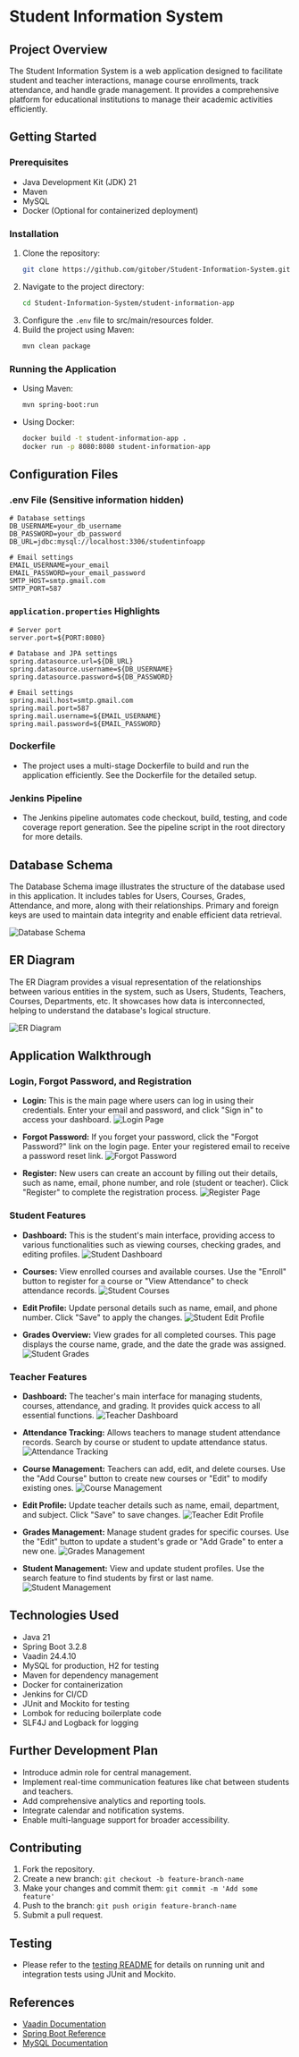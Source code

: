 
# Student Information System

## Project Overview
The Student Information System is a web application designed to facilitate student and teacher interactions, manage course enrollments, track attendance, and handle grade management. It provides a comprehensive platform for educational institutions to manage their academic activities efficiently.

## Getting Started

### Prerequisites
- Java Development Kit (JDK) 21
- Maven
- MySQL
- Docker (Optional for containerized deployment)

### Installation
1. Clone the repository:
    ```bash
    git clone https://github.com/gitober/Student-Information-System.git
    ```
2. Navigate to the project directory:
    ```bash
    cd Student-Information-System/student-information-app
    ```
3. Configure the `.env` file to src/main/resources folder.
4. Build the project using Maven:
    ```bash
    mvn clean package
    ```

### Running the Application
- Using Maven:
    ```bash
    mvn spring-boot:run
    ```
- Using Docker:
    ```bash
    docker build -t student-information-app .
    docker run -p 8080:8080 student-information-app
    ```

## Configuration Files

### .env File (Sensitive information hidden)
```plaintext
# Database settings
DB_USERNAME=your_db_username
DB_PASSWORD=your_db_password
DB_URL=jdbc:mysql://localhost:3306/studentinfoapp

# Email settings
EMAIL_USERNAME=your_email
EMAIL_PASSWORD=your_email_password
SMTP_HOST=smtp.gmail.com
SMTP_PORT=587
```

### `application.properties` Highlights
```properties
# Server port
server.port=${PORT:8080}

# Database and JPA settings
spring.datasource.url=${DB_URL}
spring.datasource.username=${DB_USERNAME}
spring.datasource.password=${DB_PASSWORD}

# Email settings
spring.mail.host=smtp.gmail.com
spring.mail.port=587
spring.mail.username=${EMAIL_USERNAME}
spring.mail.password=${EMAIL_PASSWORD}
```

### Dockerfile
- The project uses a multi-stage Dockerfile to build and run the application efficiently. See the Dockerfile for the detailed setup.

### Jenkins Pipeline
- The Jenkins pipeline automates code checkout, build, testing, and code coverage report generation. See the pipeline script in the root directory for more details.

## Database Schema
The Database Schema image illustrates the structure of the database used in this application. It includes tables for Users, Courses, Grades, Attendance, and more, along with their relationships. Primary and foreign keys are used to maintain data integrity and enable efficient data retrieval.

![Database Schema](src/main/resources/META-INF.resources/readme_img/database.png)

## ER Diagram
The ER Diagram provides a visual representation of the relationships between various entities in the system, such as Users, Students, Teachers, Courses, Departments, etc. It showcases how data is interconnected, helping to understand the database's logical structure.

![ER Diagram](src/main/resources/META-INF.resources/readme_img/er_diagram.png)

## Application Walkthrough

### Login, Forgot Password, and Registration
- **Login:** This is the main page where users can log in using their credentials. Enter your email and password, and click "Sign in" to access your dashboard.
  ![Login Page](src/main/resources/META-INF.resources/readme_img/login_page.png)

- **Forgot Password:** If you forget your password, click the "Forgot Password?" link on the login page. Enter your registered email to receive a password reset link.
  ![Forgot Password](src/main/resources/META-INF.resources/readme_img/forgot_password.png)

- **Register:** New users can create an account by filling out their details, such as name, email, phone number, and role (student or teacher). Click "Register" to complete the registration process.
  ![Register Page](src/main/resources/META-INF.resources/readme_img/register.png)

### Student Features
- **Dashboard:** This is the student's main interface, providing access to various functionalities such as viewing courses, checking grades, and editing profiles.
  ![Student Dashboard](src/main/resources/META-INF.resources/readme_img/student_dashboard.png)

- **Courses:** View enrolled courses and available courses. Use the "Enroll" button to register for a course or "View Attendance" to check attendance records.
  ![Student Courses](src/main/resources/META-INF.resources/readme_img/student_courses.png)

- **Edit Profile:** Update personal details such as name, email, and phone number. Click "Save" to apply the changes.
  ![Student Edit Profile](src/main/resources/META-INF.resources/readme_img/student_edit_profile.png)

- **Grades Overview:** View grades for all completed courses. This page displays the course name, grade, and the date the grade was assigned.
  ![Student Grades](src/main/resources/META-INF.resources/readme_img/student_grades.png)

### Teacher Features
- **Dashboard:** The teacher's main interface for managing students, courses, attendance, and grading. It provides quick access to all essential functions.
  ![Teacher Dashboard](src/main/resources/META-INF.resources/readme_img/teacher_dashboard.png)

- **Attendance Tracking:** Allows teachers to manage student attendance records. Search by course or student to update attendance status.
  ![Attendance Tracking](src/main/resources/META-INF.resources/readme_img/teacher_attendance.png)

- **Course Management:** Teachers can add, edit, and delete courses. Use the "Add Course" button to create new courses or "Edit" to modify existing ones.
  ![Course Management](src/main/resources/META-INF.resources/readme_img/teacher_courses.png)

- **Edit Profile:** Update teacher details such as name, email, department, and subject. Click "Save" to save changes.
  ![Teacher Edit Profile](src/main/resources/META-INF.resources/readme_img/teacher_edit_profile.png)

- **Grades Management:** Manage student grades for specific courses. Use the "Edit" button to update a student's grade or "Add Grade" to enter a new one.
  ![Grades Management](src/main/resources/META-INF.resources/readme_img/teacher_grades.png)

- **Student Management:** View and update student profiles. Use the search feature to find students by first or last name.
  ![Student Management](src/main/resources/META-INF.resources/readme_img/teacher_student_management.png)


## Technologies Used
- Java 21
- Spring Boot 3.2.8
- Vaadin 24.4.10
- MySQL for production, H2 for testing
- Maven for dependency management
- Docker for containerization
- Jenkins for CI/CD
- JUnit and Mockito for testing
- Lombok for reducing boilerplate code
- SLF4J and Logback for logging

## Further Development Plan
- Introduce admin role for central management.
- Implement real-time communication features like chat between students and teachers.
- Add comprehensive analytics and reporting tools.
- Integrate calendar and notification systems.
- Enable multi-language support for broader accessibility.

## Contributing
1. Fork the repository.
2. Create a new branch: `git checkout -b feature-branch-name`
3. Make your changes and commit them: `git commit -m 'Add some feature'`
4. Push to the branch: `git push origin feature-branch-name`
5. Submit a pull request.

## Testing
- Please refer to the [testing README](src/test/README.md) for details on running unit and integration tests using JUnit and Mockito.

## References
- [Vaadin Documentation](https://vaadin.com/docs)
- [Spring Boot Reference](https://spring.io/projects/spring-boot)
- [MySQL Documentation](https://dev.mysql.com/doc/)

